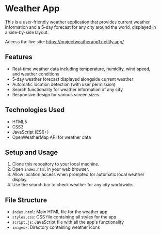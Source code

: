 # Weather App

This is a user-friendly weather application that provides current weather information and a 5-day forecast for any city around the world, displayed in a side-by-side layout.

Access the live site: https://projectweatherapp1.netlify.app/

## Features

- Real-time weather data including temperature, humidity, wind speed, and weather conditions
- 5-day weather forecast displayed alongside current weather
- Automatic location detection (with user permission)
- Search functionality for weather information of any city
- Responsive design for various screen sizes

## Technologies Used

- HTML5
- CSS3
- JavaScript (ES6+)
- OpenWeatherMap API for weather data

## Setup and Usage

1. Clone this repository to your local machine.
2. Open `index.html` in your web browser.
3. Allow location access when prompted for automatic local weather display.
4. Use the search bar to check weather for any city worldwide.

## File Structure

- `index.html`: Main HTML file for the weather app
- `styles.css`: CSS file containing all styles for the app
- `script.js`: JavaScript file with all the app's functionality
- `images/`: Directory containing weather icons
